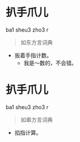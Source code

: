 # 扒手爪儿
ba1 sheu3 zho3 r
> 如东方言词典
- 扳着手指计数。
  - 我是～数的，不会错。

# 扒手爪儿
ba1 sheu3 zho3 r
> 如皋方言词典
- 掐指计算。
